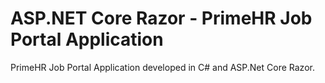 # ASP.NET Core Razor - PrimeHR Job Portal Application
PrimeHR Job Portal Application developed in C# and ASP.Net Core Razor.
